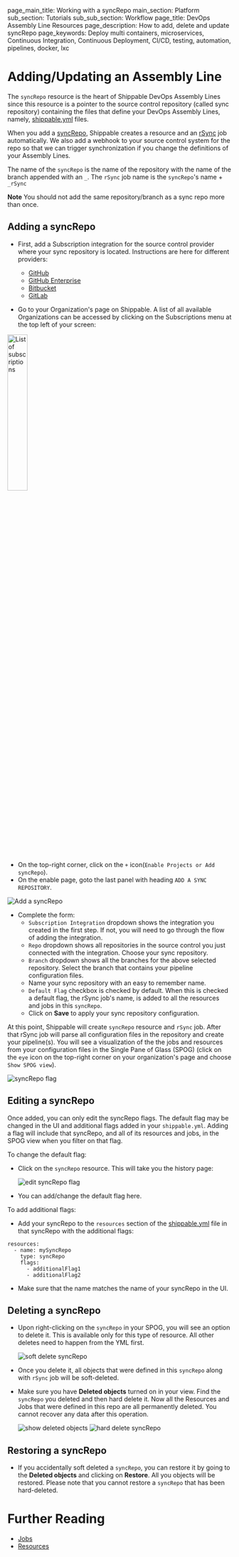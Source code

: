 page_main_title: Working with a syncRepo
main_section: Platform
sub_section: Tutorials
sub_sub_section: Workflow
page_title: DevOps Assembly Line Resources
page_description: How to add, delete and update syncRepo
page_keywords: Deploy multi containers, microservices, Continuous Integration, Continuous Deployment, CI/CD, testing, automation, pipelines, docker, lxc

# Adding/Updating an Assembly Line

The `syncRepo` resource is the heart of Shippable DevOps Assembly Lines since this resource is a pointer to the source control repository (called sync repository) containing the files that define your DevOps Assembly Lines, namely, [shippable.yml](/platform/tutorial/workflow/shippable-yml) files.

When you add a [syncRepo](/platform/workflow/resource/syncrepo), Shippable creates a resource and an [rSync](/platform/workflow/job/rsync/) job automatically. We also add a webhook to your source control system for the repo so that we can trigger synchronization if you change the definitions of your Assembly Lines.

The name of the `syncRepo` is the name of the repository with the name of the branch appended with an `_`. The `rSync` job name is the `syncRepo`'s name + `_rSync`

**Note** You should not add the same repository/branch as a sync repo more than once.

## Adding a syncRepo

* First, add a Subscription integration for the source control provider where your sync repository is located. Instructions are here for different providers:

	- [GitHub](/platform/integration/github/)
	- [GitHub Enterprise](/platform/integration/github-enterprise/)
	- [Bitbucket](/platform/integration/bitbucket/)
	- [GitLab](/platform/integration/gitlab/)

* Go to your Organization's page on Shippable. A list of all available Organizations can be accessed by clicking on the Subscriptions menu at the top left of your screen:

<img width="30%" height="30%" src="/images/platform/resources/syncRepo/list-subscriptions.png" alt="List of subscriptions">

* On the top-right corner, click on the `+` icon(`Enable Projects or Add syncRepo`).
* On the enable page, goto the last panel with heading `ADD A SYNC REPOSITORY`.

<img src="/images/platform/tutorial/workflow/add-syncRepo.png" alt="Add a syncRepo">

* Complete the form:
	* `Subscription Integration` dropdown shows the integration you created in the first step. If not, you will need to go through the flow of adding the integration.
	* `Repo` dropdown shows all repositories in the source control you just connected with the integration. Choose your sync repository.
	* `Branch` dropdown shows all the branches for the above selected repository. Select the branch that contains your pipeline configuration files.
	* Name your sync repository with an easy to remember name.
	* `Default Flag` checkbox is checked by default. When this is checked a default flag, the rSync job's name, is added to all the resources and jobs in this `syncRepo`.
	* Click on **Save** to apply your sync repository configuration.

At this point, Shippable will create `syncRepo` resource and `rSync` job. After that rSync job will parse all configuration files in the  repository and create your pipeline(s). You will see a visualization of the the jobs and resources from your configuration files in the Single Pane of Glass (SPOG) (click on the `eye` icon on the top-right corner on your organization's page  and choose `Show SPOG view`).

<img src="/images/platform/resources/syncRepo/syncRepo-flag.png" alt="syncRepo flag">

## Editing a syncRepo

Once added, you can only edit the syncRepo flags. The default flag may be changed in the UI and additional flags added in your `shippable.yml`. Adding a flag will include that syncRepo, and all of its resources and jobs, in the SPOG view when you filter on that flag.

To change the default flag:

* Click on the `syncRepo` resource. This will take you the history page:

	<img src="/images/platform/tutorial/workflow/edit-syncRepo-flag.png" alt="edit syncRepo flag">

* You can add/change the default flag here.

To add additional flags:

* Add your syncRepo to the `resources` section of the [shippable.yml](/platform/tutorial/workflow/shippable-yml/) file in that syncRepo with the additional flags:
```
resources:
  - name: mySyncRepo
    type: syncRepo
    flags:
      - additionalFlag1
      - additionalFlag2
```
* Make sure that the name matches the name of your syncRepo in the UI.

## Deleting a syncRepo

* Upon right-clicking on the `syncRepo` in your SPOG, you will see an option to delete it. This is available only for this type of resource. All other deletes need to happen from the YML first.

	<img src="/images/platform/tutorial/workflow/soft-delete-syncRepo.jpg" alt="soft delete syncRepo">

* Once you delete it, all objects that were defined in this `syncRepo` along with `rSync` job will be soft-deleted.

* Make sure you have **Deleted objects** turned on in your view. Find the `syncRepo` you deleted and then hard delete it. Now all the Resources and Jobs that were defined in this repo are all permanently deleted. You cannot recover any data after this operation.

	<img src="/images/platform/tutorial/workflow/show-deleted-objects.jpg" alt="show deleted objects">

	<img src="/images/platform/tutorial/workflow/hard-delete-syncRepo.jpg" alt="hard delete syncRepo">

## Restoring a syncRepo

* If you accidentally soft deleted a `syncRepo`, you can restore it by going to the **Deleted objects** and clicking on **Restore**. All you objects will be restored. Please note that you cannot restore a `syncRepo` that has been hard-deleted.

# Further Reading
* [Jobs](/platform/workflow/job/overview)
* [Resources](/platform/workflow/resource/overview)
